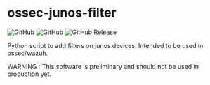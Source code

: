# ossec-junos-filter
![GitHub](https://img.shields.io/github/license/zerealfox/ossec-junos-filter?style=plastic)
![GitHub](https://img.shields.io/badge/Language-python%203.5+-green.svg?style=plastic)
![GitHub Release](https://img.shields.io/github/manifest-json/v/zerealfox/ossec-junos-filter?type=plastic)

Python script to add filters on junos devices. Intended to be used in ossec/wazuh.

WARNING : This software is preliminary and should not be used in production yet.
